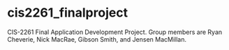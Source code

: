 # cis2261_finalproject
CIS-2261 Final Application Development Project. Group members are Ryan Cheverie, Nick MacRae, Gibson Smith, and Jensen MacMillan.
